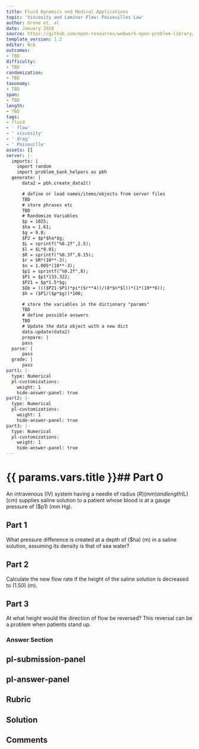 ```yaml
---
title: Fluid Dynamics and Medical Applications
topic: 'Viscosity and Laminar Flow: Poiseuilles Law'
author: Urone et. al
date: January 2018
source: https://github.com/open-resources/webwork-open-problem-library/tree/master/Contrib/BrockPhysics/College_Physics_Urone/12.Fluid_Dynamics_and_Medical_Applications/12-04.Viscosity_and_Laminar_Flow.Poiseuilles_Law/NU_U17_12_04_015.pg
template_version: 1.2
editor: N/A
outcomes:
- TBD
difficulty:
- TBD
randomization:
- TBD
taxonomy:
- TBD
span:
- TBD
length:
- TBD
tags:
- fluid
- ' flow'
- ' viscosity'
- ' drag'
- ' Poiseuille'
assets: []
server: |-
  imports: |
    import random
    import problem_bank_helpers as pbh
  generate: |
      data2 = pbh.create_data2()

      # define or load names/items/objects from server files
      TBD
      # store phrases etc
      TBD
      # Randomize Variables
      $p = 1025;
      $ha = 1.61;
      $g = 9.8;
      $P2 = $p*$ha*$g;
      $L = sprintf("%0.2f",2.5);
      $l = $L*0.01;
      $R = sprintf("%0.3f",0.15);
      $r = $R*(10**-3);
      $n = 1.005*(10**-3);
      $p1 = sprintf("%0.2f",8);
      $P1 = $p1*133.322;
      $P21 = $p*1.5*$g;
      $Qb = ((($P21-$P1)*pi*($r**4))/(8*$n*$l))*(1*(10**6));
      $h = ($P1/($p*$g))*100;

      # store the variables in the dictionary "params"
      TBD
      # define possible answers
      TBD
      # Update the data object with a new dict
      data.update(data2)
      prepare: |
      pass
  parse: |
      pass
  grade: |
      pass
part1: |-
  type: Numerical
  pl-customizations:
    weight: 1
    hide-answer-panel: true
part2: |-
  type: Numerical
  pl-customizations:
    weight: 1
    hide-answer-panel: true
part3: |-
  type: Numerical
  pl-customizations:
    weight: 1
    hide-answer-panel: true
---
```


# {{ params.vars.title }}## Part 0 
An intravenous (IV) system having a needle of radius ($R) (mm) and length ($L) (cm) supplies saline solution to a patient whose blood is at a gauge pressure of ($p1) (mm Hg). 
## Part 1 
What pressure difference is created at a depth of ($ha) (m) in a saline solution, assuming its density is that of sea water? 
## Part 2 
Calculate the new flow rate if the height of the saline solution is decreased to (1.50) (m). 
## Part 3 
At what height would the direction of flow be reversed? This reversal can be a problem when patients stand up. 


### Answer Section 


## pl-submission-panel 


## pl-answer-panel 


## Rubric 


## Solution 


## Comments 


